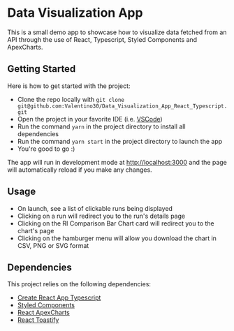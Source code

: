 # Data Visualization App

This is a small demo app to showcase how to visualize data fetched from an API through the use of React, Typescript, Styled Components and ApexCharts.

## Getting Started

Here is how to get started with the project:

- Clone the repo locally with `git clone git@github.com:Valentino30/Data_Visualization_App_React_Typescript.git`
- Open the project in your favorite IDE (i.e. [VSCode](https://code.visualstudio.com/))
- Run the command `yarn` in the project directory to install all dependencies
- Run the command `yarn start` in the project directory to launch the app
- You're good to go :)

The app will run in development mode at [http://localhost:3000](http://localhost:3000) and the page will automatically reload if you make any changes.

## Usage

- On launch, see a list of clickable runs being displayed
- Clicking on a run will redirect you to the run's details page
- Clicking on the RI Comparison Bar Chart card will redirect you to the chart's page
- Clicking on the hamburger menu will allow you download the chart in CSV, PNG or SVG format

## Dependencies

This project relies on the following dependencies:

- [Create React App Typescript](https://create-react-app.dev/docs/adding-typescript/)
- [Styled Components](https://styled-components.com/)
- [React ApexCharts](https://www.npmjs.com/package/react-apexcharts)
- [React Toastify](https://fkhadra.github.io/react-toastify/introduction/)